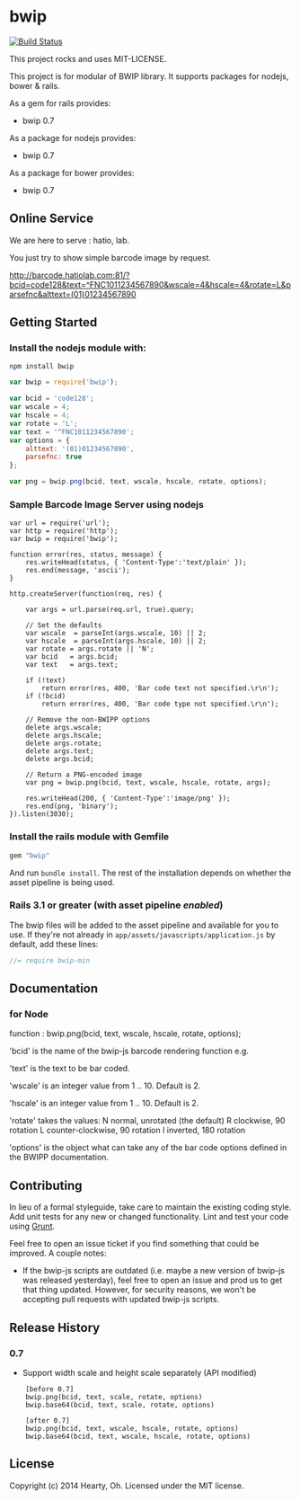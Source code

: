 # bwip
[![Build Status](https://secure.travis-ci.org/heartyoh/bwip.png?branch=master)](http://travis-ci.org/heartyoh/bwip)

This project rocks and uses MIT-LICENSE.

This project is for modular of BWIP library.
It supports packages for nodejs, bower & rails.

As a gem for rails provides:

  * bwip 0.7

As a package for nodejs provides:

  * bwip 0.7

As a package for bower provides:

  * bwip 0.7

## Online Service

We are here to serve : hatio, lab.

You just try to show simple barcode image by request.

http://barcode.hatiolab.com:81/?bcid=code128&text=^FNC1011234567890&wscale=4&hscale=4&rotate=L&parsefnc&alttext=(01)01234567890

## Getting Started
### Install the nodejs module with:
`npm install bwip`

```javascript
var bwip = require('bwip');

var bcid = 'code128';
var wscale = 4;
var hscale = 4;
var rotate = 'L';
var text = '^FNC1011234567890';
var options = {
	alttext: '(01)01234567890',
	parsefnc: true
};

var png = bwip.png(bcid, text, wscale, hscale, rotate, options);
```

### Sample Barcode Image Server using nodejs
```
var url = require('url');
var http = require('http');
var bwip = require('bwip');

function error(res, status, message) {
	res.writeHead(status, { 'Content-Type':'text/plain' });
	res.end(message, 'ascii');
}

http.createServer(function(req, res) {

	var args = url.parse(req.url, true).query;

	// Set the defaults
    var wscale  = parseInt(args.wscale, 10) || 2;
    var hscale  = parseInt(args.hscale, 10) || 2;
	var rotate = args.rotate || 'N';
	var bcid   = args.bcid;
	var text   = args.text;

	if (!text)
		return error(res, 400, 'Bar code text not specified.\r\n');
	if (!bcid)
		return error(res, 400, 'Bar code type not specified.\r\n');

	// Remove the non-BWIPP options
    delete args.wscale;
    delete args.hscale;
	delete args.rotate;
	delete args.text;
	delete args.bcid;

	// Return a PNG-encoded image
	var png = bwip.png(bcid, text, wscale, hscale, rotate, args);

	res.writeHead(200, { 'Content-Type':'image/png' });
	res.end(png, 'binary');
}).listen(3030);
```

### Install the rails module with Gemfile

```ruby
gem "bwip"
```

And run `bundle install`. The rest of the installation depends on
whether the asset pipeline is being used.

### Rails 3.1 or greater (with asset pipeline *enabled*)

The bwip files will be added to the asset pipeline and available for you to use. If they're not already in `app/assets/javascripts/application.js` by default, add these lines:

```js
//= require bwip-min
```

## Documentation
### for Node
 function : bwip.png(bcid, text, wscale, hscale, rotate, options);

 'bcid' is the name of the bwip-js barcode rendering function e.g.

 'text' is the text to be bar coded.

 'wscale' is an integer value from 1 .. 10.  Default is 2.

 'hscale' is an integer value from 1 .. 10.  Default is 2.

 'rotate' takes the values: 
		N	normal, unrotated (the default)
		R	clockwise, 90 rotation
		L	counter-clockwise, 90 rotation
		I	inverted, 180 rotation

 'options' is the object what can take any of the bar code options defined in the BWIPP documentation.

## Contributing
In lieu of a formal styleguide, take care to maintain the existing coding style. Add unit tests for any new or changed functionality. Lint and test your code using [Grunt](http://gruntjs.com/).

Feel free to open an issue ticket if you find something that could be improved. A couple notes:

* If the bwip-js scripts are outdated (i.e. maybe a new version of bwip-js was released yesterday), feel free to open an issue and prod us to get that thing updated. However, for security reasons, we won't be accepting pull requests with updated bwip-js scripts.

## Release History

### 0.7
- Support width scale and height scale separately (API modified)
```
	[before 0.7] 
    bwip.png(bcid, text, scale, rotate, options)
    bwip.base64(bcid, text, scale, rotate, options)
    
    [after 0.7] 
    bwip.png(bcid, text, wscale, hscale, rotate, options)
    bwip.base64(bcid, text, wscale, hscale, rotate, options)
```

## License
Copyright (c) 2014 Hearty, Oh. Licensed under the MIT license.
